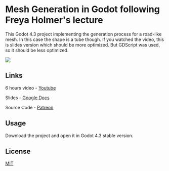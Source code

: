 # Mesh Generation in Godot following Freya Holmer's lecture

This Godot 4.3 project implementing the generation process for a road-like mesh. In this case the shape is a tube though. If you watched the video, this is slides version which should be more optimized. But GDScript was used, so it should be less optimized.

![](https://github.com/fhgaha/water_slides_godot/demonstration.gif)

## Links

6 hours video - [Youtube](https://youtu.be/6xs0Saff940?si=2jMURMk2AhFFZdaQ)

Slides - [Google Docs](https://docs.google.com/presentation/d/10XjxscVrm5LprOmG-VB2DltVyQ_QygD26N6XC2iap2A)

Source Code - [Patreon](https://www.patreon.com/posts/29301827)

## Usage

Download the project and open it in Godot 4.3 stable version.

## License

[MIT](https://choosealicense.com/licenses/mit/)